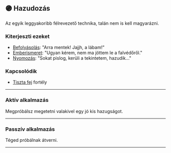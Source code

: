 ## 🟣 Hazudozás

Az egyik leggyakoribb félrevezető technika, talán nem is kell magyarázni.

### Kiterjeszti ezeket

- [Befolyásolás](../kepzettsegek.primer.altalanos/befolyasolas.md): "Arra mentek! Jajjh, a lábam!"
- [Emberismeret](../kepzettsegek.primer.altalanos/emberismeret.md): "Ugyan kérem, nem ma jöttem le a falvédőről."
- [Nyomozás](../kepzettsegek.primer.altalanos/nyomozas.md): "Sokat  pislog, kerüli a tekintetem, hazudik..."

### Kapcsolódik

- [Tiszta fej](../fortelyok.altalanos/tiszta_fej.md) fortély

---
### Aktív alkalmazás

Megpróbálsz megetetni valakivel egy jó kis hazugságot.

---
### Passzív alkalmazás

Téged próbálnak átverni.

---
